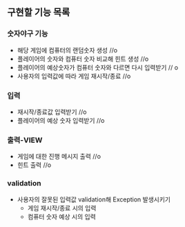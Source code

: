 ## 구현할 기능 목록
 ### 숫자야구 기능
 - 해당 게임에 컴퓨터의 랜덤숫자 생성 //o
 - 플레이어의 숫자와 컴퓨터 숫자 비교해 힌트 생성 //o
 - 플레이어의 예상숫자가 컴퓨터 숫자와 다르면 다시 입력받기 // o
 - 사용자의 입력값에 따라 게임 재시작/종료 //o
 ### 입력
 - 재시작/종료값 입력받기 //o
 - 플레이어의 예상 숫자 입력받기 //o
 ### 출력-VIEW
 - 게임에 대한 진행 메시지 출력 //o
 - 힌트 출력 //o
 ### validation
 - 사용자의 잘못된 입력값 validation해 Exception 발생시키기
   - 게임 재시작/종료 시의 입력
   - 컴퓨터 숫자 예상 시의 입력

